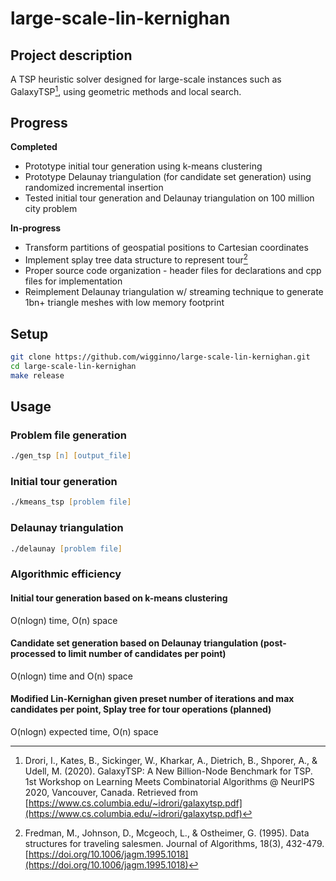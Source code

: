 # large-scale-lin-kernighan

## Project description

A TSP heuristic solver designed for large-scale instances such as GalaxyTSP[^1], using geometric methods and local search.

## Progress

**Completed**
- Prototype initial tour generation using k-means clustering
- Prototype Delaunay triangulation (for candidate set generation) using randomized incremental insertion
- Tested initial tour generation and Delaunay triangulation on 100 million city problem

**In-progress**
- Transform partitions of geospatial positions to Cartesian coordinates
- Implement splay tree data structure to represent tour[^2]
- Proper source code organization - header files for declarations and cpp files for implementation
- Reimplement Delaunay triangulation w/ streaming technique to generate 1bn+ triangle meshes with low memory footprint

## Setup

```zsh
git clone https://github.com/wigginno/large-scale-lin-kernighan.git
cd large-scale-lin-kernighan
make release
```

## Usage

### Problem file generation
```zsh
./gen_tsp [n] [output_file]
```

### Initial tour generation
```zsh
./kmeans_tsp [problem file]
```

### Delaunay triangulation
```zsh
./delaunay [problem file]
```

### Algorithmic efficiency
#### Initial tour generation based on k-means clustering
O(nlogn) time, O(n) space
#### Candidate set generation based on Delaunay triangulation (post-processed to limit number of candidates per point)
O(nlogn) time and O(n) space
#### Modified Lin-Kernighan given preset number of iterations and max candidates per point, Splay tree for tour operations (planned)
O(nlogn) expected time, O(n) space

[^1]: Drori, I., Kates, B., Sickinger, W., Kharkar, A., Dietrich, B., Shporer, A., & Udell, M. (2020). GalaxyTSP: A New Billion-Node Benchmark for TSP. 1st Workshop on Learning Meets Combinatorial Algorithms @ NeurIPS 2020, Vancouver, Canada. Retrieved from [https://www.cs.columbia.edu/~idrori/galaxytsp.pdf](https://www.cs.columbia.edu/~idrori/galaxytsp.pdf)

[^2]: Fredman, M., Johnson, D., Mcgeoch, L., & Ostheimer, G. (1995). Data structures for traveling salesmen. Journal of Algorithms, 18(3), 432-479. [https://doi.org/10.1006/jagm.1995.1018](https://doi.org/10.1006/jagm.1995.1018)
